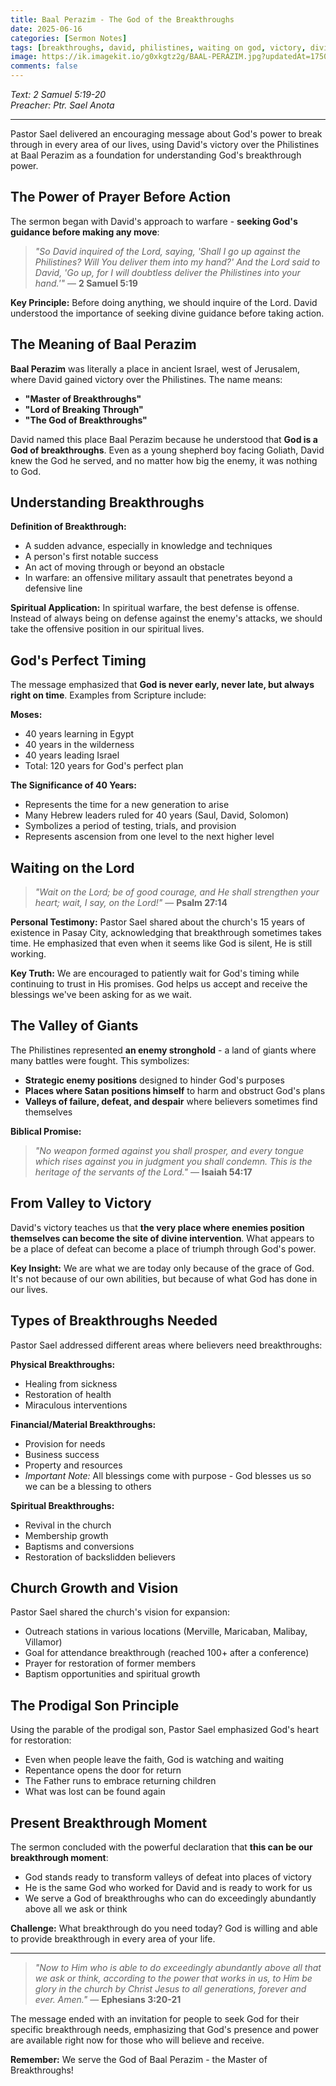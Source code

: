 ```yaml
---
title: Baal Perazim - The God of the Breakthroughs
date: 2025-06-16
categories: [Sermon Notes]
tags: [breakthroughs, david, philistines, waiting on god, victory, divine timing]
image: https://ik.imagekit.io/g0xkgtz2g/BAAL-PERAZIM.jpg?updatedAt=1750087479716
comments: false
---
```


_Text: 2 Samuel 5:19-20_  
_Preacher: Ptr. Sael Anota_

---

Pastor Sael delivered an encouraging message about God's power to break through in every area of our lives, using David's victory over the Philistines at Baal Perazim as a foundation for understanding God's breakthrough power.

## The Power of Prayer Before Action

The sermon began with David's approach to warfare - **seeking God's guidance before making any move**:

> _"So David inquired of the Lord, saying, 'Shall I go up against the Philistines? Will You deliver them into my hand?' And the Lord said to David, 'Go up, for I will doubtless deliver the Philistines into your hand.'"_ — **2 Samuel 5:19**

**Key Principle:** Before doing anything, we should inquire of the Lord. David understood the importance of seeking divine guidance before taking action.

## The Meaning of Baal Perazim

**Baal Perazim** was literally a place in ancient Israel, west of Jerusalem, where David gained victory over the Philistines. The name means:

- **"Master of Breakthroughs"**
- **"Lord of Breaking Through"** 
- **"The God of Breakthroughs"**

David named this place Baal Perazim because he understood that **God is a God of breakthroughs**. Even as a young shepherd boy facing Goliath, David knew the God he served, and no matter how big the enemy, it was nothing to God.

## Understanding Breakthroughs

**Definition of Breakthrough:**
- A sudden advance, especially in knowledge and techniques
- A person's first notable success
- An act of moving through or beyond an obstacle
- In warfare: an offensive military assault that penetrates beyond a defensive line

**Spiritual Application:** In spiritual warfare, the best defense is offense. Instead of always being on defense against the enemy's attacks, we should take the offensive position in our spiritual lives.

## God's Perfect Timing

The message emphasized that **God is never early, never late, but always right on time**. Examples from Scripture include:

**Moses:** 
- 40 years learning in Egypt
- 40 years in the wilderness  
- 40 years leading Israel
- Total: 120 years for God's perfect plan

**The Significance of 40 Years:**
- Represents the time for a new generation to arise
- Many Hebrew leaders ruled for 40 years (Saul, David, Solomon)
- Symbolizes a period of testing, trials, and provision
- Represents ascension from one level to the next higher level

## Waiting on the Lord

> _"Wait on the Lord; be of good courage, and He shall strengthen your heart; wait, I say, on the Lord!"_ — **Psalm 27:14**

**Personal Testimony:** Pastor Sael shared about the church's 15 years of existence in Pasay City, acknowledging that breakthrough sometimes takes time. He emphasized that even when it seems like God is silent, He is still working.

**Key Truth:** We are encouraged to patiently wait for God's timing while continuing to trust in His promises. God helps us accept and receive the blessings we've been asking for as we wait.

## The Valley of Giants

The Philistines represented **an enemy stronghold** - a land of giants where many battles were fought. This symbolizes:

- **Strategic enemy positions** designed to hinder God's purposes
- **Places where Satan positions himself** to harm and obstruct God's plans
- **Valleys of failure, defeat, and despair** where believers sometimes find themselves

**Biblical Promise:**
> _"No weapon formed against you shall prosper, and every tongue which rises against you in judgment you shall condemn. This is the heritage of the servants of the Lord."_ — **Isaiah 54:17**

## From Valley to Victory

David's victory teaches us that **the very place where enemies position themselves can become the site of divine intervention**. What appears to be a place of defeat can become a place of triumph through God's power.

**Key Insight:** We are what we are today only because of the grace of God. It's not because of our own abilities, but because of what God has done in our lives.

## Types of Breakthroughs Needed

Pastor Sael addressed different areas where believers need breakthroughs:

**Physical Breakthroughs:**
- Healing from sickness
- Restoration of health
- Miraculous interventions

**Financial/Material Breakthroughs:**
- Provision for needs
- Business success
- Property and resources
- *Important Note:* All blessings come with purpose - God blesses us so we can be a blessing to others

**Spiritual Breakthroughs:**
- Revival in the church
- Membership growth
- Baptisms and conversions
- Restoration of backslidden believers

## Church Growth and Vision

Pastor Sael shared the church's vision for expansion:
- Outreach stations in various locations (Merville, Maricaban, Malibay, Villamor)
- Goal for attendance breakthrough (reached 100+ after a conference)
- Prayer for restoration of former members
- Baptism opportunities and spiritual growth

## The Prodigal Son Principle

Using the parable of the prodigal son, Pastor Sael emphasized God's heart for restoration:

- Even when people leave the faith, God is watching and waiting
- Repentance opens the door for return
- The Father runs to embrace returning children
- What was lost can be found again

## Present Breakthrough Moment

The sermon concluded with the powerful declaration that **this can be our breakthrough moment**:

- God stands ready to transform valleys of defeat into places of victory
- He is the same God who worked for David and is ready to work for us
- We serve a God of breakthroughs who can do exceedingly abundantly above all we ask or think

**Challenge:** What breakthrough do you need today? God is willing and able to provide breakthrough in every area of your life.

---

> _"Now to Him who is able to do exceedingly abundantly above all that we ask or think, according to the power that works in us, to Him be glory in the church by Christ Jesus to all generations, forever and ever. Amen."_ — **Ephesians 3:20-21**

The message ended with an invitation for people to seek God for their specific breakthrough needs, emphasizing that God's presence and power are available right now for those who will believe and receive.

**Remember:** We serve the God of Baal Perazim - the Master of Breakthroughs!